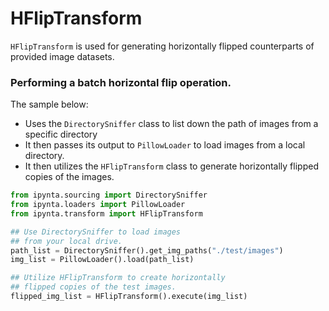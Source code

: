 # HFlipTransform

`HFlipTransform` is used for generating horizontally flipped counterparts of provided image datasets.

### Performing a batch horizontal flip operation.

The sample below:

- Uses the `DirectorySniffer` class to list down the path of images from a specific directory
- It then passes its output to `PillowLoader` to load images from a local directory.
- It then utilizes the `HFlipTransform` class to generate horizontally flipped copies of the images.

```py
from ipynta.sourcing import DirectorySniffer
from ipynta.loaders import PillowLoader
from ipynta.transform import HFlipTransform

## Use DirectorySniffer to load images
## from your local drive.
path_list = DirectorySniffer().get_img_paths("./test/images")
img_list = PillowLoader().load(path_list)

## Utilize HFlipTransform to create horizontally
## flipped copies of the test images.
flipped_img_list = HFlipTransform().execute(img_list)
```
